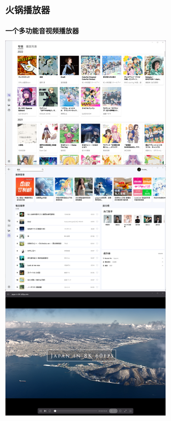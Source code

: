 # 火锅播放器
## 一个多功能音视频播放器

![主页](./Images/Main.png)
![网易云](./Images/NetEase.png)
![视频](./Images/Video.png)